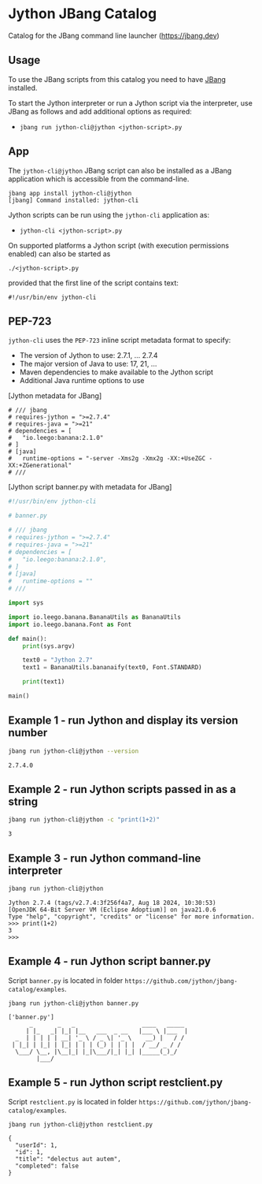 # Jython JBang Catalog

Catalog for the JBang command line launcher (https://jbang.dev)

## Usage

To use the JBang scripts from this catalog you need to have [JBang](https://www.jbang.dev/) installed.

To start the Jython interpreter or run a Jython script via the interpreter, use JBang as follows and add additional options as required:

* `jbang run jython-cli@jython <jython-script>.py`

## App

The `jython-cli@jython` JBang script can also be installed as a JBang application which is accessible from the command-line.

```
jbang app install jython-cli@jython
[jbang] Command installed: jython-cli
```

Jython scripts can be run using the `jython-cli` application as:

* `jython-cli <jython-script>.py`

On supported platforms a Jython script (with execution permissions enabled) can also be started as

`./<jython-script>.py`

provided that the first line of the script contains text:

`#!/usr/bin/env jython-cli`

## PEP-723

`jython-cli` uses the `PEP-723` inline script metadata format to specify:

* The version of Jython to use: 2.7.1, ... 2.7.4
* The major version of Java to use: 17, 21, ...
* Maven dependencies to make available to the Jython script
* Additional Java runtime options to use

[Jython metadata for JBang]
```
# /// jbang
# requires-jython = ">=2.7.4"
# requires-java = ">=21"
# dependencies = [
#   "io.leego:banana:2.1.0"
# ]
# [java]
#   runtime-options = "-server -Xms2g -Xmx2g -XX:+UseZGC -XX:+ZGenerational"
# ///
```

[Jython script banner.py with metadata for JBang]

```python
#!/usr/bin/env jython-cli

# banner.py

# /// jbang
# requires-jython = ">=2.7.4"
# requires-java = ">=21"
# dependencies = [
#   "io.leego:banana:2.1.0",
# ]
# [java]
#   runtime-options = ""
# ///

import sys

import io.leego.banana.BananaUtils as BananaUtils
import io.leego.banana.Font as Font

def main():
    print(sys.argv)

    text0 = "Jython 2.7"
    text1 = BananaUtils.bananaify(text0, Font.STANDARD)

    print(text1)

main()
```

## Example 1 - run Jython and display its version number

```bash
jbang run jython-cli@jython --version
```

```aiexclude
2.7.4.0
```

## Example 2 - run Jython scripts passed in as a string

```bash
jbang run jython-cli@jython -c "print(1+2)"
```

```aiexclude
3
```

## Example 3 - run Jython command-line interpreter

```bash
jbang run jython-cli@jython
```

```aiexclude
Jython 2.7.4 (tags/v2.7.4:3f256f4a7, Aug 18 2024, 10:30:53)
[OpenJDK 64-Bit Server VM (Eclipse Adoptium)] on java21.0.6
Type "help", "copyright", "credits" or "license" for more information.
>>> print(1+2)
3
>>> 
```

## Example 4 - run Jython script banner.py

Script `banner.py` is located in folder `https://github.com/jython/jbang-catalog/examples`.

```aiexclude
jbang run jython-cli@jython banner.py

['banner.py']
      _       _   _                   ____   _____ 
     | |_   _| |_| |__   ___  _ __   |___ \ |___  |
  _  | | | | | __| '_ \ / _ \| '_ \    __) |   / / 
 | |_| | |_| | |_| | | | (_) | | | |  / __/ _ / /  
  \___/ \__, |\__|_| |_|\___/|_| |_| |_____(_)_/   
        |___/                                      
```
## Example 5 - run Jython script restclient.py

Script `restclient.py` is located in folder `https://github.com/jython/jbang-catalog/examples`.

```aiexclude
jbang run jython-cli@jython restclient.py

{
  "userId": 1,
  "id": 1,
  "title": "delectus aut autem",
  "completed": false
}
```
